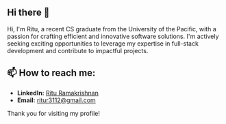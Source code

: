 ## Hi there 👋
Hi, I'm Ritu, a recent CS graduate from the University of the Pacific, with a passion for crafting efficient and innovative software solutions. I'm actively seeking exciting opportunities to leverage my expertise in full-stack development and contribute to impactful projects.

## 📫 How to reach me:
- **LinkedIn:** [Ritu Ramakrishnan](https://www.linkedin.com/in/ritu-r/)
- **Email:** ritur3112@gmail.com


Thank you for visiting my profile!

